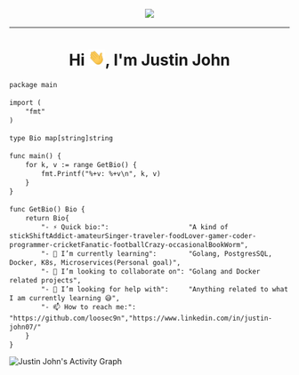 <p align="center">
  <img src="https://github.com/thompsonemerson/thompsonemerson/raw/master/cover-thompson.png" height="200"/>
</p>
<hr>

<h1 align="center">Hi <img src="https://raw.githubusercontent.com/ABSphreak/ABSphreak/master/gifs/Hi.gif" width="30px">, I'm Justin John</h1>
<!-- <h2> Connect with me <img src='https://raw.githubusercontent.com/ShahriarShafin/ShahriarShafin/main/Assets/handshake.gif' width="100px"> </h2>
<p align="left">
  <a href="https://www.linkedin.com/in/justin-john07/">
    <img src="https://www.vectorlogo.zone/logos/linkedin/linkedin-icon.svg" alt="Justin John's LinkedIn Profile" height="30" width="30">
  </a>
 </p> -->
 
```golang
package main

import (
	"fmt"
)

type Bio map[string]string

func main() {
	for k, v := range GetBio() {
		fmt.Printf("%+v: %+v\n", k, v)
	}
}

func GetBio() Bio {
	return Bio{
		"- ⚡ Quick bio:":                    "A kind of stickShiftAddict-amateurSinger-traveler-foodLover-gamer-coder-programmer-cricketFanatic-footballCrazy-occasionalBookWorm",
		"- 🌱 I’m currently learning":        "Golang, PostgresSQL, Docker, K8s, Microservices(Personal goal)",
		"- 👯 I’m looking to collaborate on": "Golang and Docker related projects",
		"- 🤔 I’m looking for help with":     "Anything related to what I am currently learning 😅",
		"- 📫 How to reach me:":              "https://github.com/loosec9n","https://www.linkedin.com/in/justin-john07/"
	}
}
```
![Justin John's Activity Graph](https://activity-graph.herokuapp.com/graph?username=loosec9n&custom_title=Justin%20John's%20Contribution%20Graph&theme=gruvbox&bg_color=282828&hide_border=true&line=d1a01f&point=c58545)
